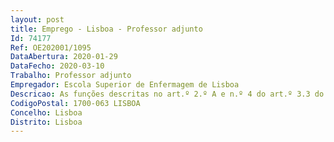```yaml
--- 
layout: post
title: Emprego - Lisboa - Professor adjunto
Id: 74177
Ref: OE202001/1095
DataAbertura: 2020-01-29
DataFecho: 2020-03-10
Trabalho: Professor adjunto
Empregador: Escola Superior de Enfermagem de Lisboa
Descricao: As funções descritas no art.º 2.º A e n.º 4 do art.º 3.3 do ECPDESP e no Regulamento de Prestação de Serviço Docente da ESEL homologado em 20.06.2017.
CodigoPostal: 1700-063 LISBOA
Concelho: Lisboa
Distrito: Lisboa
--- 
```

